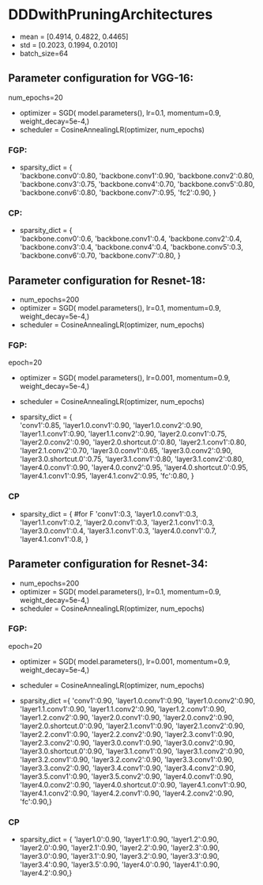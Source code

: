 # DDDwithPruningArchitectures
- mean = [0.4914, 0.4822, 0.4465]
- std = [0.2023, 0.1994, 0.2010]
- batch_size=64
## Parameter configuration for VGG-16:
num_epochs=20
- optimizer = SGD( model.parameters(), lr=0.1,  momentum=0.9,  weight_decay=5e-4,)
- scheduler = CosineAnnealingLR(optimizer, num_epochs)
### FGP:
- sparsity_dict = {      
'backbone.conv0':0.80,
'backbone.conv1':0.90,
'backbone.conv2':0.80,
'backbone.conv3':0.75,
'backbone.conv4':0.70,
'backbone.conv5':0.80,
'backbone.conv6':0.80,
'backbone.conv7':0.95,
'fc2':0.90,
}

### CP:
- sparsity_dict = {      
'backbone.conv0':0.6,
'backbone.conv1':0.4,
'backbone.conv2':0.4,
'backbone.conv3':0.4,
'backbone.conv4':0.4,
'backbone.conv5':0.3,
'backbone.conv6':0.70,
'backbone.conv7':0.80,
}


## Parameter configuration for Resnet-18:
- num_epochs=200
- optimizer = SGD( model.parameters(), lr=0.1,  momentum=0.9,  weight_decay=5e-4,)
- scheduler = CosineAnnealingLR(optimizer, num_epochs)

### FGP:
epoch=20
- optimizer = SGD( model.parameters(), lr=0.001,  momentum=0.9,  weight_decay=5e-4,) 
<!-- optimizer = SGD( model.parameters(), lr=0.0001,  momentum=0.9,  weight_decay=5e-4,)  -->
- scheduler = CosineAnnealingLR(optimizer, num_epochs)

- sparsity_dict = {     
'conv1':0.85,
'layer1.0.conv1':0.90,
'layer1.0.conv2':0.90,
'layer1.1.conv1':0.90,
'layer1.1.conv2':0.90,
'layer2.0.conv1':0.75,
'layer2.0.conv2':0.90,
'layer2.0.shortcut.0':0.80,
'layer2.1.conv1':0.80,
'layer2.1.conv2':0.70,
'layer3.0.conv1':0.65,
'layer3.0.conv2':0.90,
'layer3.0.shortcut.0':0.75,
'layer3.1.conv1':0.80,
'layer3.1.conv2':0.80,
'layer4.0.conv1':0.90,
'layer4.0.conv2':0.95,
'layer4.0.shortcut.0':0.95,
'layer4.1.conv1':0.95,
'layer4.1.conv2':0.95,
'fc':0.80,
}



### CP
- sparsity_dict = {      #for F
'conv1':0.3,
'layer1.0.conv1':0.3,
'layer1.1.conv1':0.2,
'layer2.0.conv1':0.3,
'layer2.1.conv1':0.3,
'layer3.0.conv1':0.4,
'layer3.1.conv1':0.3,
'layer4.0.conv1':0.7,
'layer4.1.conv1':0.8,
}


## Parameter configuration for Resnet-34:
- num_epochs=200
- optimizer = SGD( model.parameters(), lr=0.1,  momentum=0.9,  weight_decay=5e-4,)
- scheduler = CosineAnnealingLR(optimizer, num_epochs)

### FGP:
epoch=20
- optimizer = SGD( model.parameters(), lr=0.001,  momentum=0.9,  weight_decay=5e-4,) 
<!-- optimizer = SGD( model.parameters(), lr=0.0001,  momentum=0.9,  weight_decay=5e-4,)  -->
- scheduler = CosineAnnealingLR(optimizer, num_epochs)

- sparsity_dict ={ 
'conv1':0.90,
'layer1.0.conv1':0.90,
'layer1.0.conv2':0.90,
'layer1.1.conv1':0.90,
'layer1.1.conv2':0.90,
'layer1.2.conv1':0.90,
'layer1.2.conv2':0.90,
'layer2.0.conv1':0.90,
'layer2.0.conv2':0.90,
'layer2.0.shortcut.0':0.90,
'layer2.1.conv1':0.90,
'layer2.1.conv2':0.90,
'layer2.2.conv1':0.90,
'layer2.2.conv2':0.90,
'layer2.3.conv1':0.90,
'layer2.3.conv2':0.90,
'layer3.0.conv1':0.90,
'layer3.0.conv2':0.90,
'layer3.0.shortcut.0':0.90,
'layer3.1.conv1':0.90,
'layer3.1.conv2':0.90,
'layer3.2.conv1':0.90,
'layer3.2.conv2':0.90,
'layer3.3.conv1':0.90,
'layer3.3.conv2':0.90,
'layer3.4.conv1':0.90,
'layer3.4.conv2':0.90,
'layer3.5.conv1':0.90,
'layer3.5.conv2':0.90,
'layer4.0.conv1':0.90,
'layer4.0.conv2':0.90,
'layer4.0.shortcut.0':0.90,
'layer4.1.conv1':0.90,
'layer4.1.conv2':0.90,
'layer4.2.conv1':0.90,
'layer4.2.conv2':0.90,
'fc':0.90,}



### CP
- sparsity_dict = {
'layer1.0':0.90,
'layer1.1':0.90,
'layer1.2':0.90,
'layer2.0':0.90,
'layer2.1':0.90,
'layer2.2':0.90,
'layer2.3':0.90,
'layer3.0':0.90,
'layer3.1':0.90,
'layer3.2':0.90,
'layer3.3':0.90,
'layer3.4':0.90,
'layer3.5':0.90,
'layer4.0':0.90,
'layer4.1':0.90,
'layer4.2':0.90,}
